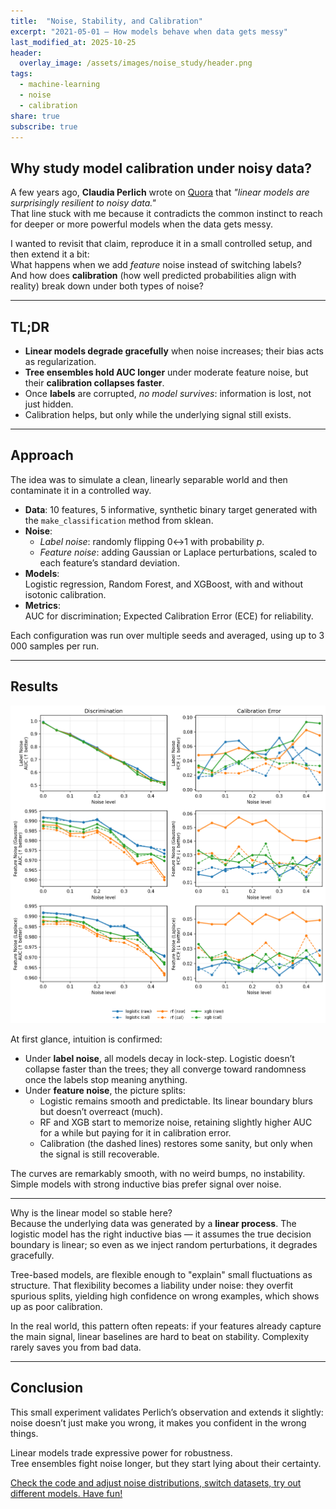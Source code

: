 ```yaml
---
title:  "Noise, Stability, and Calibration"
excerpt: "2021-05-01 — How models behave when data gets messy"
last_modified_at: 2025-10-25
header:
  overlay_image: /assets/images/noise_study/header.png
tags:
  - machine-learning
  - noise
  - calibration
share: true
subscribe: true
---
```


## Why study model calibration under noisy data?

A few years ago, **Claudia Perlich** wrote on [Quora](https://www.quora.com/What-are-some-of-the-biggest-misconceptions-about-data-science/answer/Claudia-Perlich) that *"linear models are surprisingly resilient to noisy data."*  
That line stuck with me because it contradicts the common instinct to reach for deeper or more powerful models when the data gets messy.  

I wanted to revisit that claim, reproduce it in a small controlled setup, and then extend it a bit:  
What happens when we add *feature* noise instead of switching labels?  
And how does **calibration** (how well predicted probabilities align with reality) break down under both types of noise?

---

## TL;DR

- **Linear models degrade gracefully** when noise increases; their bias acts as regularization.  
- **Tree ensembles hold AUC longer** under moderate feature noise, but their **calibration collapses faster**.  
- Once **labels** are corrupted, *no model survives*: information is lost, not just hidden.  
- Calibration helps, but only while the underlying signal still exists.

---

## Approach

The idea was to simulate a clean, linearly separable world and then contaminate it in a controlled way.

- **Data**: 10 features, 5 informative, synthetic binary target generated with the `make_classification` method from sklean.  
- **Noise**:  
  - *Label noise*: randomly flipping 0↔1 with probability *p*.  
  - *Feature noise*: adding Gaussian or Laplace perturbations, scaled to each feature’s standard deviation.  
- **Models**:  
  Logistic regression, Random Forest, and XGBoost, with and without isotonic calibration.  
- **Metrics**:  
  AUC for discrimination; Expected Calibration Error (ECE) for reliability.

Each configuration was run over multiple seeds and averaged, using up to 3 000 samples per run.

---

## Results

![plots](/assets/images/noise_study/summary_grid.png)

At first glance, intuition is confirmed:

- Under **label noise**, all models decay in lock-step. Logistic doesn’t collapse faster than the trees; they all converge toward randomness once the labels stop meaning anything.  
- Under **feature noise**, the picture splits:  
  - Logistic remains smooth and predictable. Its linear boundary blurs but doesn’t overreact (much).  
  - RF and XGB start to memorize noise, retaining slightly higher AUC for a while but paying for it in calibration error.  
  - Calibration (the dashed lines) restores some sanity, but only when the signal is still recoverable.

The curves are remarkably smooth, with no weird bumps, no instability.  
Simple models with strong inductive bias prefer signal over noise.  

---

Why is the linear model so stable here?  
Because the underlying data was generated by a **linear process**. The logistic model has the right inductive bias — it assumes the true decision boundary is linear; so even as we inject random perturbations, it degrades gracefully.  

Tree-based models, are flexible enough to "explain" small fluctuations as structure. That flexibility becomes a liability under noise: they overfit spurious splits, yielding high confidence on wrong examples, which shows up as poor calibration.  

In the real world, this pattern often repeats: if your features already capture the main signal, linear baselines are hard to beat on stability. Complexity rarely saves you from bad data.

---

## Conclusion

This small experiment validates Perlich’s observation and extends it slightly:  
noise doesn’t just make you wrong, it makes you confident in the wrong things.  

Linear models trade expressive power for robustness.  
Tree ensembles fight noise longer, but they start lying about their certainty.  



[Check the code and adjust noise distributions, switch datasets, try out different models. Have fun!](https://www.testingbranch.com/src_noise_model/)
